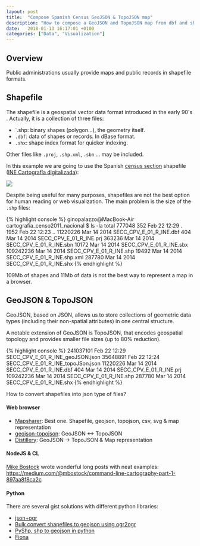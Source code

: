 ```yaml
---
layout: post
title:  "Compose Spanish Census GeoJSON & TopoJSON map"
description: "How to compose a GeoJSON and TopoJSON map from dbf and shp file."
date:   2018-01-13 16:17:01 +0100
categories: ["Data", "Visualization"]
---
```

## Overview
Public administrations usually provide maps and public records in shapefile formats.

## Shapefile

The shapefile is a geospatial vector data format introduced in the early 90's . Actually, it is a collection of three files:
- `.shp: binary shapes (polygon...), the geometry itself.
- `.dbf`: data of shapes or records. In dBase format.
- `.shx`: shape index format for quicker indexing.

Other files like `.proj`, `.shp.xml`, `.sbn` ... may be included.

In this example we are going to use the Spanish [census section](http://en.eustat.eus/documentos/elem_3830/definicion.html) shapefile ([INE Cartografía digitalizada](http://www.ine.es/censos2011_datos/cen11_datos_resultados_seccen.htm)):

<div class="full">
    <a href="/assets/posts/{{page.slug}}/ine-spain.png">
    <img class="img-fluid" src="/assets/posts/{{page.slug}}/ine-spain.png">
    </a>
</div>

Despite being useful for many purposes, shapefiles are not the best option for human reading or web visualization. The main problem is the size of the `.shp` files:

{% highlight console %}
ginopalazzo@MacBook-Air cartografia_censo2011_nacional $ ls -la
total 777048
        352 Feb 22 12:29 .
       1952 Feb 22 12:23 ..
   11220226 Mar 14  2014 SECC_CPV_E_01_R_INE.dbf
        404 Mar 14  2014 SECC_CPV_E_01_R_INE.prj
     363236 Mar 14  2014 SECC_CPV_E_01_R_INE.sbn
      10172 Mar 14  2014 SECC_CPV_E_01_R_INE.sbx
  109242236 Mar 14  2014 SECC_CPV_E_01_R_INE.shp
      19492 Mar 14  2014 SECC_CPV_E_01_R_INE.shp.xml
     287780 Mar 14  2014 SECC_CPV_E_01_R_INE.shx
{% endhighlight %}

109Mb of shapes and 11Mb of data is not the best way to represent a map in a browser.

## GeoJSON & TopoJSON

GeoJSON, based on JSON, allows us to store collections of geometric data types (including their non-spatial attributes) in one central structure.

A notable extension of GeoJSON is TopoJSON, that encodes geospatial topology and provides smaller file sizes (up to 80% reduction).

{% highlight console %}
  241037101 Feb 22 12:29 SECC_CPV_E_01_R_INE_geoJSON.json
   35648891 Feb 22 12:24 SECC_CPV_E_01_R_INE_topoJSon.json
   11220226 Mar 14  2014 SECC_CPV_E_01_R_INE.dbf
        404 Mar 14  2014 SECC_CPV_E_01_R_INE.prj
  109242236 Mar 14  2014 SECC_CPV_E_01_R_INE.shp
     287780 Mar 14  2014 SECC_CPV_E_01_R_INE.shx
{% endhighlight %}

How to convert shapefiles into json type of files?

#### Web browser
- [Mapsharer](http://mapshaper.org/): Best one. Shapefile, geojson, topojson, csv, svg & map representation
- [geojson-topojson](http://jeffpaine.github.io/geojson-topojson/): GeoJSON <-> TopoJSON
- [Distillery](http://shancarter.github.io/distillery/): GeoJSON -> TopoJSON & Map representation 

#### NodeJS & CL
[Mike Bostock](https://medium.com/@mbostock) wrote wonderful long posts with neat examples:
https://medium.com/@mbostock/command-line-cartography-part-1-897aa8f8ca2c

#### Python
There are several gist solutions with different python libraries:
- [json+ogr](https://gist.github.com/AlexArcPy/2fc9f41ca164f76fcbb30ebca273b59f )
- [Bulk convert shapefiles to geojson using ogr2ogr](https://gist.github.com/benbalter/5858851)
- [PyShp, shp to geojson in python](https://gist.github.com/frankrowe/6071443)
- [Fiona](https://gist.github.com/jwass/6245313)


